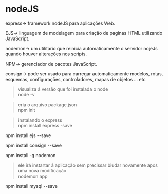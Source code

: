 # nodeJS

express-> framework nodeJS para aplicações Web.

EJS-> linguagem de modelagem para criação de paginas HTML utilizando JavaScript.

nodemon-> um utilitario que reinicia automaticamente o servidor nojeJs quando houver alterações nos scripts.

NPM-> gerenciador de pacotes JavaScript.

consign-> pode ser usado para carregar automaticamente modelos, rotas, esquemas, configurações, controladores, mapas de objetos ... etc


> visualiza á versão que foi instalada o node  
node -v

> cria o arquivo package.json    
npm init

> instalando o express     
npm install express -save


npm install ejs --save 


npm install consign --save


npm install -g nodemon

> ele irá instartar á aplicação sem precissar biudar novamente apos uma nova modificação  
nodemon app


npm install mysql --save
